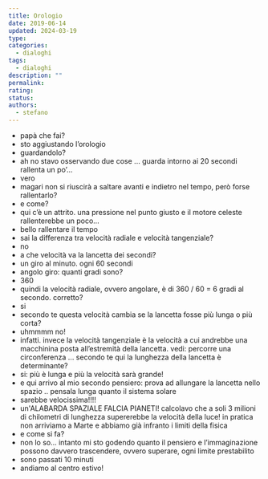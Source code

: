 ```yaml
---
title: Orologio
date: 2019-06-14
updated: 2024-03-19
type: 
categories:
  - dialoghi
tags:
  - dialoghi
description: ""
permalink: 
rating: 
status: 
authors:
  - stefano
---
```


- papà che fai?
- sto aggiustando l’orologio
- guardandolo?
- ah no stavo osservando due cose ... guarda intorno ai 20 secondi rallenta un po’...
- vero
- magari non si riuscirà a saltare avanti e indietro nel tempo, però forse rallentarlo?
- e come?
- qui c’è un attrito. una pressione nel punto giusto e il motore celeste rallenterebbe un poco...
- bello rallentare il tempo
- sai la differenza tra velocità radiale e velocità tangenziale?
- no
- a che velocità va la lancetta dei secondi?
- un giro al minuto. ogni 60 secondi
- angolo giro: quanti gradi sono?
- 360
- quindi la velocità radiale, ovvero angolare, è di 360 / 60 = 6 gradi al secondo. corretto?
- si
- secondo te questa velocità cambia se la lancetta fosse più lunga o più corta?
- uhmmmm no!
- infatti. invece la velocità tangenziale è la velocità a cui andrebbe una macchinina posta all’estremità della lancetta. vedi: percorre una circonferenza ... secondo te qui la lunghezza della lancetta è determinante?
- si: più è lunga e più la velocità sarà grande!
- e qui arrivo al mio secondo pensiero: prova ad allungare la lancetta nello spazio .. pensala lunga quanto il sistema solare
- sarebbe velocissima!!!!
- un'ALABARDA SPAZIALE FALCIA PIANETI! calcolavo che a soli 3 milioni di chilometri di lunghezza supererebbe la velocità della luce! in pratica non arriviamo a Marte e abbiamo già infranto i limiti della fisica
- e come si fa?
- non lo so... intanto mi sto godendo quanto il pensiero e l’immaginazione possono davvero trascendere, ovvero superare, ogni limite prestabilito
- sono passati 10 minuti
- andiamo al centro estivo!
